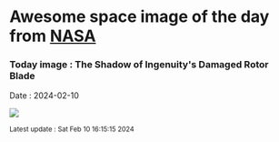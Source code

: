 
# Awesome space image of the day from [NASA](https://api.nasa.gov/)

### Today image : The Shadow of Ingenuity's Damaged Rotor Blade
Date : 2024-02-10

![](https://apod.nasa.gov/apod/image/2402/PIA26243-1024.jpg)

<small>Latest update : Sat Feb 10 16:15:15 2024</small>
        